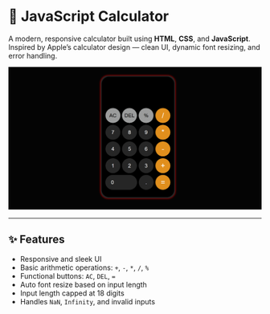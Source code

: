 # 🧮 JavaScript Calculator

A modern, responsive calculator built using **HTML**, **CSS**, and **JavaScript**. Inspired by Apple’s calculator design — clean UI, dynamic font resizing, and error handling.

![Calculator Screenshot](image1.png)

---

## ✨ Features

- Responsive and sleek UI
- Basic arithmetic operations: `+`, `-`, `*`, `/`, `%`
- Functional buttons: `AC`, `DEL`, `=`
- Auto font resize based on input length
- Input length capped at 18 digits
- Handles `NaN`, `Infinity`, and invalid inputs
